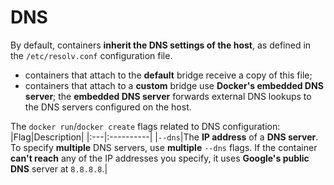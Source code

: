 # DNS
By default, containers **inherit the DNS settings of the host**, as defined in the `/etc/resolv.conf` configuration file.<br>
- containers that attach to the **default** bridge receive a copy of this file;
- containers that attach to a **custom** bridge use **Docker's embedded DNS server**; the **embedded DNS server** forwards external DNS lookups to the DNS servers configured on the host.

The `docker run`/`docker create` flags related to DNS configuration:
|Flag|Description|
|:---|:----------|
|`--dns`|The **IP address** of a **DNS server**. To specify **multiple** DNS servers, use **multiple** `--dns` flags. If the container **can't reach** any of the IP addresses you specify, it uses **Google's public DNS** server at `8.8.8.8`.|
 

